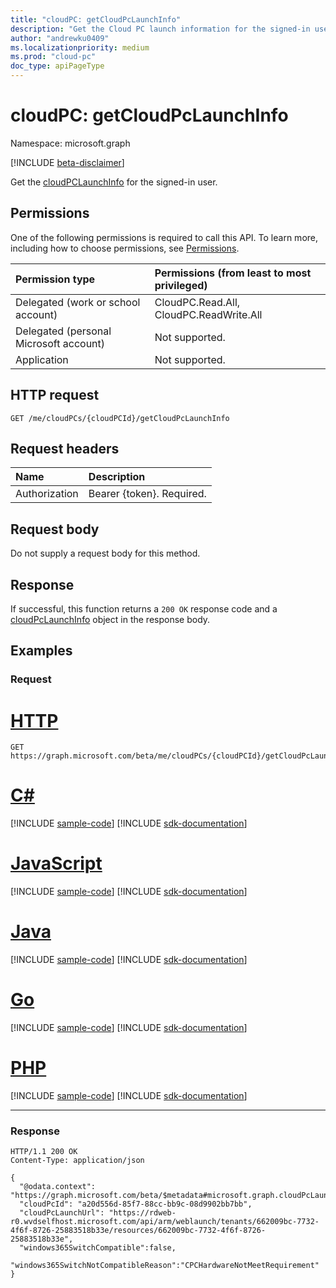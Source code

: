 ```yaml
---
title: "cloudPC: getCloudPcLaunchInfo"
description: "Get the Cloud PC launch information for the signed-in user."
author: "andrewku0409"
ms.localizationpriority: medium
ms.prod: "cloud-pc"
doc_type: apiPageType
---
```


# cloudPC: getCloudPcLaunchInfo
Namespace: microsoft.graph

[!INCLUDE [beta-disclaimer](../../includes/beta-disclaimer.md)]

Get the [cloudPCLaunchInfo](../resources/cloudpclaunchinfo.md) for the signed-in user.

## Permissions
One of the following permissions is required to call this API. To learn more, including how to choose permissions, see [Permissions](/graph/permissions-reference).

|Permission type|Permissions (from least to most privileged)|
|:---|:---|
|Delegated (work or school account)|CloudPC.Read.All, CloudPC.ReadWrite.All|
|Delegated (personal Microsoft account)|Not supported.|
|Application|Not supported.|

## HTTP request

<!-- {
  "blockType": "ignored"
}
-->
``` http
GET /me/cloudPCs/{cloudPCId}/getCloudPcLaunchInfo
```

## Request headers
|Name|Description|
|:---|:---|
|Authorization|Bearer {token}. Required.|

## Request body
Do not supply a request body for this method.

## Response

If successful, this function returns a `200 OK` response code and a [cloudPcLaunchInfo](../resources/cloudpclaunchinfo.md) object in the response body.

## Examples

### Request

# [HTTP](#tab/http)
<!-- {
  "blockType": "request",
  "name": "cloudpcthis.getcloudpclaunchinfo"
}
-->
``` http
GET https://graph.microsoft.com/beta/me/cloudPCs/{cloudPCId}/getCloudPcLaunchInfo
```

# [C#](#tab/csharp)
[!INCLUDE [sample-code](../includes/snippets/csharp/cloudpcthisgetcloudpclaunchinfo-csharp-snippets.md)]
[!INCLUDE [sdk-documentation](../includes/snippets/snippets-sdk-documentation-link.md)]

# [JavaScript](#tab/javascript)
[!INCLUDE [sample-code](../includes/snippets/javascript/cloudpcthisgetcloudpclaunchinfo-javascript-snippets.md)]
[!INCLUDE [sdk-documentation](../includes/snippets/snippets-sdk-documentation-link.md)]

# [Java](#tab/java)
[!INCLUDE [sample-code](../includes/snippets/java/cloudpcthisgetcloudpclaunchinfo-java-snippets.md)]
[!INCLUDE [sdk-documentation](../includes/snippets/snippets-sdk-documentation-link.md)]

# [Go](#tab/go)
[!INCLUDE [sample-code](../includes/snippets/go/cloudpcthisgetcloudpclaunchinfo-go-snippets.md)]
[!INCLUDE [sdk-documentation](../includes/snippets/snippets-sdk-documentation-link.md)]

# [PHP](#tab/php)
[!INCLUDE [sample-code](../includes/snippets/php/cloudpcthisgetcloudpclaunchinfo-php-snippets.md)]
[!INCLUDE [sdk-documentation](../includes/snippets/snippets-sdk-documentation-link.md)]

---

### Response
<!-- {
  "blockType": "response",
  "truncated": true,
  "@odata.type": "microsoft.graph.cloudPcLaunchInfo"
}
-->
``` http
HTTP/1.1 200 OK
Content-Type: application/json

{
  "@odata.context": "https://graph.microsoft.com/beta/$metadata#microsoft.graph.cloudPcLaunchInfo",
  "cloudPcId": "a20d556d-85f7-88cc-bb9c-08d9902bb7bb",
  "cloudPcLaunchUrl": "https://rdweb-r0.wvdselfhost.microsoft.com/api/arm/weblaunch/tenants/662009bc-7732-4f6f-8726-25883518b33e/resources/662009bc-7732-4f6f-8726-25883518b33e",
  "windows365SwitchCompatible":false,
  "windows365SwitchNotCompatibleReason":"CPCHardwareNotMeetRequirement"
}
```

